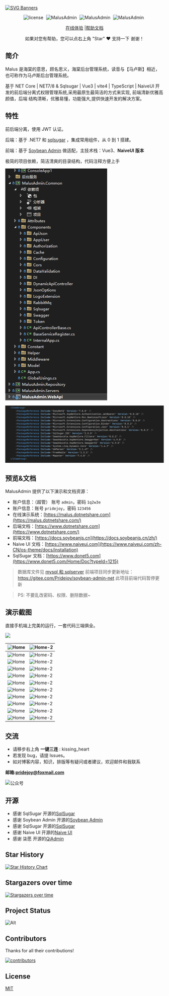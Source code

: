  

[![SVG Banners](https://svg-banners.vercel.app/api?type=origin&text1=Malus%20Admin&text2=一套代码😃，三端齐全📟&width=830&height=210)](https://www.dotnetshare.com/)


<p align="center">
       <a style="margin-right: 5px">
       <img src="https://img.shields.io/badge/license-MIT-green.svg" alt="license">
    </a>
    <a style="margin-right: 5px">
       <img src="https://img.shields.io/badge/MalusAdmin-v1.0.1-brightgreen" alt="MalusAdmin">
    </a>
    <a style="margin-right: 5px">
       <img src="https://gitee.com/Pridejoy/MalusAdmin/badge/star.svg?theme=dark" alt="MalusAdmin">
    </a>
    <a style="margin-right: 5px">
       <img src="https://gitee.com/Pridejoy/MalusAdmin/badge/fork.svg?theme=dark" alt="MalusAdmin">
    </a>
</p>
<div align="center">

[在线体验](https://malus.dotnetshare.com) |[帮助文档](https://www.dotnetshare.com)

</div>
 
 <div align="center">
    如果对您有帮助，您可以点右上角 "Star" ❤️ 支持一下 谢谢！
</div>

## 简介

Malus 是海棠的意思，顾名思义，海棠后台管理系统，读音与【马卢斯】相近，也可称作为马卢斯后台管理系统。

基于 NET Core | NET7/8 & Sqlsugar | Vue3 | vite4 | TypeScript | NaiveUI 开发的前后端分离式权限管理系统,采用最原生最简洁的方式来实现,
前端清新优雅高颜值，后端 结构清晰，优雅易懂，功能强大,提供快速开发的解决方案。

## 特性

前后端分离，使用 JWT 认证。

后端：基于 .NET7 和 [sqlsugar](https://www.donet5.com/Home/Doc?typeId=1215) ，集成常用组件，从 0 到 1 搭建。

前端：基于 [Soybean Admin](https://gitee.com/honghuangdc/soybean-admin) 做适配，主技术栈：Vue3、**NaiveUI 版本**

极简的项目依赖，简洁清爽的目录结构，代码注释方便上手

![目录结构](doc/images/20240429112515.png)

![项目依赖](doc/images/20240429132404.png)

## 预览&文档

MalusAdmin 提供了以下演示和文档资源：

-   账户信息：（超管） 账号 `admin`，密码 `1q2w3e`
-   账户信息：账号 `pridejoy`，密码 `123456`
-   在线演示系统：[https://malus.dotnetshare.com](https://malus.dotnetshare.com/)
-   后端文档：[https://www.dotnetshare.com](https://www.dotnetshare.com/)
-   前端文档：[https://docs.soybeanjs.cn](https://docs.soybeanjs.cn/zh/)
-   Naive UI 文档：[https://www.naiveui.com](https://www.naiveui.com/zh-CN/os-theme/docs/installation)
-   SqlSugar 文档：[https://www.donet5.com](https://www.donet5.com/Home/Doc?typeId=1215)

> 数据库文件见 [mysql 和 sqlserver](https://gitee.com/Pridejoy/MalusAdmin/tree/master/doc/dbsql)
> 前端项目同步更新地址：https://gitee.com/Pridejoy/soybean-admin-net
> 此项目前端代码暂停更新

> PS: 不要乱改密码、权限、删除数据~

## 演示截图

直接手机端上完美的运行，一套代码三端俱全。

![](./doc/images/malus9.png)

| ![Home](./doc/images/malus1.png)                          | ![Home-2](./doc/images/malus2.png)                          |
| --------------------------------------------------------- | ----------------------------------------------------------- |
| ![Home](./doc/images/malus3.png)                          | ![Home-2](./doc/images/malus4.png)                          |
| ![Home](./doc/images/malus5.png)                          | ![Home-2](./doc/images/malus6.png)                          |
| ![Home](./doc/images/malus7.png)                          | ![Home-2](./doc/images/malus8.png)                          |
| ![Home](./doc/images/malus10.png)                         | ![Home-2](./doc/images/malus2.png)                          |
| ![Home](./doc/images/malus11.png)                         | ![Home-2](./doc/images/malus12.png)                         |
| ![Home](./doc/images/malus13.png)                         | ![Home-2](./doc/images/malus14.png)                         |
| ![Home](./doc/images/malus15.png)                         | ![Home-2](./doc/images/malus16.png)                         |
| ![Home](./doc/images/443e64138bacb6deb3fcf27ca163c9a.jpg) | ![Home-2](./doc/images/95084fd62cc92f610b95f4831e4743a.jpg) |
| ![Home](./doc/images/b66f7dfe10870656878a573e2c8931f.jpg) | ![Home-2](./doc/images/1abaa087f16b5a3d074cfbd373161ac.jpg) |
| ![Home](./doc/images/957e9f5757f1691e21286eefcfc2922.jpg) | ![Home-2](./doc/images/9e47ef5edb4f352ed31b80212820301.jpg) |

## 交流

-   请移步右上角 **一键三连** : kissing_heart
-   若发现 bug，请提 Issues。
-   如对博客内容，知识，排版等有疑问或者建议，欢迎邮件和我联系

**邮箱:pridejoy@foxmail.com**

![公众号](./doc/images//mp-code.png)

## 开源

-   感谢 SqlSugar 开源的[SqlSugar](https://www.donet5.com/Home/Doc)
-   感谢 Soybean Admin 开源的[Soybean Admin](https://gitee.com/honghuangdc/soybean-admin)
-   感谢 SqlSugar 开源的[SqlSugar](https://www.donet5.com/Home/Doc?typeId=1215)
-   感谢 Naive UI 开源的[Naive UI](https://www.naiveui.com/zh-CN/os-theme)
-   感谢 柒愿 开源的[QiAdmin](https://gitee.com/zero202101/QiAdmin)

## Star History

[![Star History Chart](https://api.star-history.com/svg?repos=Pridejoy/MalusAdmin&type=Date)](https://star-history.com/#Pridejoy/MalusAdmin&Date)

## Stargazers over time

[![Stargazers over time](https://starchart.cc/Pridejoy/MalusAdmin.svg?variant=adaptive)](https://starchart.cc/Pridejoy/MalusAdmin)

## Project Status

![Alt](https://repobeats.axiom.co/api/embed/460918099a321b818a84e18e60740bfa4debd502.svg 'Repobeats analytics image')

## Contributors

Thanks for all their contributions!

<a href="https://github.com/Pridejoy/MalusAdmin/graphs/contributors">
  <img src="https://contrib.rocks/image?repo=Pridejoy/MalusAdmin&&type=Date" alt="contributors" />
</a>

## License

[MIT](LICENSE)
